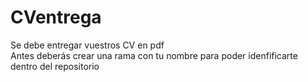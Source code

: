 # CVentrega
Se debe entregar vuestros CV en pdf <br>
Antes deberás crear una rama con tu nombre para poder idenfificarte dentro del repositorio
